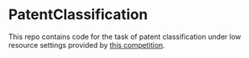# PatentClassification
This repo contains code for the task of patent classification under low resource settings provided by [this competition](https://www.datafountain.cn/competitions/582).
